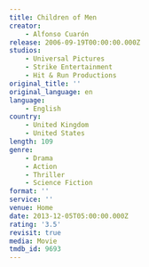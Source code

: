 ```yaml
---
title: Children of Men
creator:
    - Alfonso Cuarón
release: 2006-09-19T00:00:00.000Z
studios:
    - Universal Pictures
    - Strike Entertainment
    - Hit & Run Productions
original_title: ''
original_language: en
language:
    - English
country:
    - United Kingdom
    - United States
length: 109
genre:
    - Drama
    - Action
    - Thriller
    - Science Fiction
format: ''
service: ''
venue: Home
date: 2013-12-05T05:00:00.000Z
rating: '3.5'
revisit: true
media: Movie
tmdb_id: 9693
---
```



